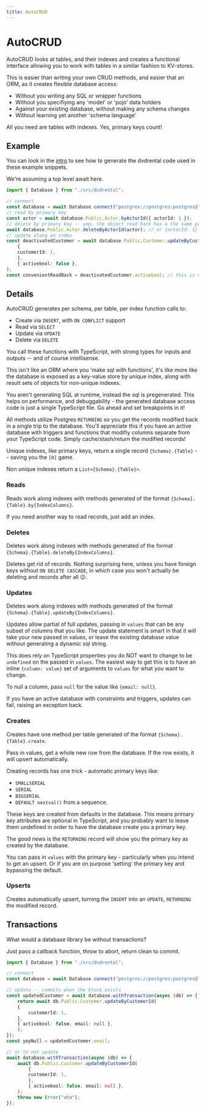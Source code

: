 ```yaml
---
title: AutoCRUD
---
```


# AutoCRUD

AutoCRUD looks at tables, and their indexes and creates a functional interface
allowing you to work with tables in a similar fashion to KV-stores.

This is easier than writing your own CRUD methods, and easier that an ORM, as it
creates flexible database access:

* Without you writing any SQL or wrapper functions
* Without you specifiying any 'model' or 'pojo' data holders
* Against your existing database, without making any schema changes
* Without learning yet another 'schema language'

All you need are tables with indexes. Yes, primary keys count!

## Example

You can look in the [intro](./index.md) to see how to generate the dvdrental code
used in these example snippets.

We're assuming a top level await here.

```typescript
import { Database } from "./src/dvdrental";

// connect
const database = await Database.connect("postgres://postgres:postgres@localhost:5432/dvdrental");
// read by primary key
const actor = await database.Public.Actor.byActorId({ actorId: 1 });
// delete by primary key -- yep, the object read back has a the same property name!
await database.Public.Actor.deleteByActorId(actor); // or {actorId: 1}
// update along an index
const deactivatedCustomer = await database.Public.Customer.updateByCustomerId(
    {
    customerId: 1,
    },
    { activebool: false },
);
const convenientReadBack = deactivatedCustomer.activebool; // this is now false, no additional read needed
```

## Details

AutoCRUD generates per schema, per table, per index function calls to:

* Create via `INSERT`, with `ON CONFLICT` support
* Read via `SELECT`
* Update via `UPDATE`
* Delete via `DELETE`

You call these functions with TypeScript, with strong types for inputs and outputs -- and of course intellisense.

This isn't like an ORM where you 'make sql with functions', it's like more like
the database is exposed as a key-value store by unique index, along with result sets
of objects for non-unique indexes.

You aren't generating SQL at runtime, instead the sql is pregenerated. This helps
on performance, and debuggability - the generated database access code is just
a single TypeScript file. Go ahead and set breakpoints in it!

All methods utilize Postgres `RETURNING` so you get the records modified back
in a single trip to the database. You'll appreciate this if you have an active
database with triggers and functions that modifiy columns separate from your
TypeScript code. Simply cache/stash/return the modified records!

Unique indexes, like primary keys, return a single record `{Schema}.{Table}`
-- saving you the `[0]` game.

Non unique indexes return a `List<{Schema}.{Table}>`.

### Reads

Reads work along indexes with methods generated of the format `{Schema}.{Table}.by{IndexColumns}`.

If you need another way to read records, just add an index.

### Deletes

Deletes work along indexes with methods generated of the format `{Schema}.{Table}.deleteBy{IndexColumns}`.

Deletes get rid of records. Nothing surprising here, unless you have foreign
keys without `ON DELETE CASCADE`, in which case you won't actually be deleting
and records after all 😉.

### Updates

Deletes work along indexes with methods generated of the format `{Schema}.{Table}.updateBy{IndexColumns}`.

Updates allow partial of full updates, passing in `values` that can be
any subset of columns that you like. The update statement is smart in that 
it will take your new passed in values, or leave the existing database value
without generating a dynamic sql string.

This does rely on TypeScript properties you do NOT want to change to be `undefined`
on the passed in `values`. The easiest way to get this is to have an inline `{column: value}`
set of arguments to `values` for what you want to change.

To null a column, pass `null` for the value like `{email: null}`.

If you have an active database with constraints and triggers, updates can fail, raising
an exception back.

### Creates

Creates have one method per table generated of the format `{Schema}.{Table}.create`.

Pass in values, get a whole new row from the database. If the row exists, it will
upsert automatically.

Creating records has one trick - automatic primary keys like:

* `SMALLSERIAL`
* `SERIAL`
* `BIGSERIAL`
* `DEFAULT nextval()` from a sequence.

These keys are created from defaults in the database.
This means primary key attributes are optional in TypeScript, and you probably
want to leave them undefined in order to have the database create you a primary key.

The good news is the `RETURNING` record will show you the primary key as
created by the database. 

You can pass in `values` with the primary key - particularly when you
intend to get an upsert. Or if you are on purpose 'setting' the primary key
and bypassing the default. 

### Upserts

Creates automatically upsert, turning the `INSERT` into an `UPDATE`, `RETURNING`
the modified record.


## Transactions

What would a database library be without transactions?

Just pass a callback function, throw to abort, return clean to commit.

```typescript
import { Database } from "./src/dvdrental";

// connect
const database = await Database.connect("postgres://postgres:postgres@localhost:5432/dvdrental");

// update -- commits when the block exists
const updatedCustomer = await database.withTransaction(async (db) => {
    return await db.Public.Customer.updateByCustomerId(
    {
        customerId: 1,
    },
    { activebool: false, email: null },
    );
});
const yepNull = updatedCustomer.email;

// or to not update
await database.withTransaction(async (db) => {
    await db.Public.Customer.updateByCustomerId(
        {
        customerId: 1,
        },
        { activebool: false, email: null },
    );
    throw new Error("aha");
});
```
